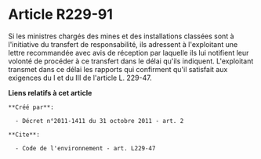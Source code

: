 # Article R229-91

Si les ministres chargés des mines et des installations classées sont à l'initiative du transfert de responsabilité, ils
adressent à l'exploitant une lettre recommandée avec avis de réception par laquelle ils lui notifient leur volonté de
procéder à ce transfert dans le délai qu'ils indiquent. L'exploitant transmet dans ce délai les rapports qui confirment qu'il
satisfait aux exigences du I et du III de l'article L. 229-47.

**Liens relatifs à cet article**

	**Créé par**:

	  - Décret n°2011-1411 du 31 octobre 2011 - art. 2

	**Cite**:

	  - Code de l'environnement - art. L229-47
